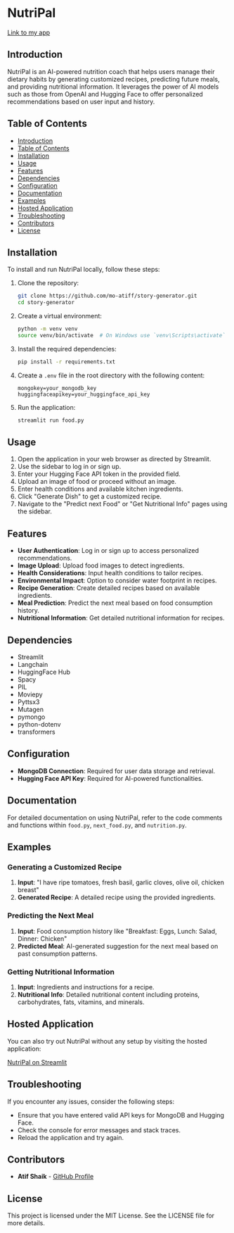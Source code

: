 # NutriPal

[Link to my app](https://nutripal.streamlit.app/)

## Introduction
NutriPal is an AI-powered nutrition coach that helps users manage their dietary habits by generating customized recipes, predicting future meals, and providing nutritional information. It leverages the power of AI models such as those from OpenAI and Hugging Face to offer personalized recommendations based on user input and history.

## Table of Contents
- [Introduction](#introduction)
- [Table of Contents](#table-of-contents)
- [Installation](#installation)
- [Usage](#usage)
- [Features](#features)
- [Dependencies](#dependencies)
- [Configuration](#configuration)
- [Documentation](#documentation)
- [Examples](#examples)
- [Hosted Application](#hosted-application)
- [Troubleshooting](#troubleshooting)
- [Contributors](#contributors)
- [License](#license)

## Installation
To install and run NutriPal locally, follow these steps:

1. Clone the repository:
    ```bash
    git clone https://github.com/mo-atiff/story-generator.git
    cd story-generator
    ```

2. Create a virtual environment:
    ```bash
    python -m venv venv
    source venv/bin/activate  # On Windows use `venv\Scripts\activate`
    ```

3. Install the required dependencies:
    ```bash
    pip install -r requirements.txt
    ```

4. Create a `.env` file in the root directory with the following content:
    ```plaintext
    mongokey=your_mongodb_key
    huggingfaceapikey=your_huggingface_api_key
    ```

5. Run the application:
    ```bash
    streamlit run food.py
    ```

## Usage
1. Open the application in your web browser as directed by Streamlit.
2. Use the sidebar to log in or sign up.
3. Enter your Hugging Face API token in the provided field.
4. Upload an image of food or proceed without an image.
5. Enter health conditions and available kitchen ingredients.
6. Click "Generate Dish" to get a customized recipe.
7. Navigate to the "Predict next Food" or "Get Nutritional Info" pages using the sidebar.

## Features
- **User Authentication**: Log in or sign up to access personalized recommendations.
- **Image Upload**: Upload food images to detect ingredients.
- **Health Considerations**: Input health conditions to tailor recipes.
- **Environmental Impact**: Option to consider water footprint in recipes.
- **Recipe Generation**: Create detailed recipes based on available ingredients.
- **Meal Prediction**: Predict the next meal based on food consumption history.
- **Nutritional Information**: Get detailed nutritional information for recipes.

## Dependencies
- Streamlit
- Langchain
- HuggingFace Hub
- Spacy
- PIL
- Moviepy
- Pyttsx3
- Mutagen
- pymongo
- python-dotenv
- transformers

## Configuration
- **MongoDB Connection**: Required for user data storage and retrieval.
- **Hugging Face API Key**: Required for AI-powered functionalities.

## Documentation
For detailed documentation on using NutriPal, refer to the code comments and functions within `food.py`, `next_food.py`, and `nutrition.py`.

## Examples
### Generating a Customized Recipe
1. **Input**: "I have ripe tomatoes, fresh basil, garlic cloves, olive oil, chicken breast"
2. **Generated Recipe**: A detailed recipe using the provided ingredients.

### Predicting the Next Meal
1. **Input**: Food consumption history like "Breakfast: Eggs, Lunch: Salad, Dinner: Chicken"
2. **Predicted Meal**: AI-generated suggestion for the next meal based on past consumption patterns.

### Getting Nutritional Information
1. **Input**: Ingredients and instructions for a recipe.
2. **Nutritional Info**: Detailed nutritional content including proteins, carbohydrates, fats, vitamins, and minerals.

## Hosted Application
You can also try out NutriPal without any setup by visiting the hosted application:

[NutriPal on Streamlit](https://nutripal.streamlit.app/)

## Troubleshooting
If you encounter any issues, consider the following steps:
- Ensure that you have entered valid API keys for MongoDB and Hugging Face.
- Check the console for error messages and stack traces.
- Reload the application and try again.

## Contributors
- **Atif Shaik** - [GitHub Profile](https://github.com/mo-atiff)

## License
This project is licensed under the MIT License. See the LICENSE file for more details.
